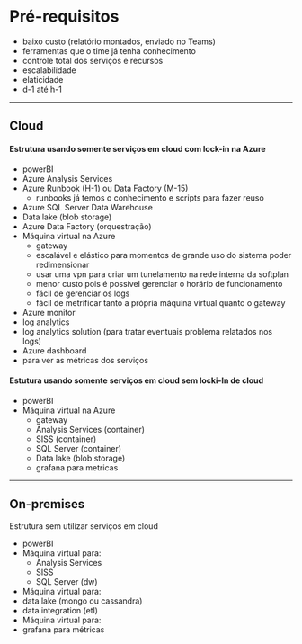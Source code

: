 # Pré-requisitos
- baixo custo (relatório montados, enviado no Teams)
- ferramentas que o time já tenha conhecimento
- controle total dos serviços e recursos
- escalabilidade
- elaticidade
- d-1 até h-1

---

## Cloud

#### Estrutura usando somente serviços em cloud com **lock-in na Azure**
- powerBI
- Azure Analysis Services
- Azure Runbook (H-1) ou Data Factory (M-15)
  - runbooks já temos o conhecimento e scripts para fazer reuso
- Azure SQL Server Data Warehouse
- Data lake (blob storage)
- Azure Data Factory (orquestração)
- Máquina virtual na Azure
  - gateway
  - escalável e elástico para momentos de grande uso do sistema poder redimensionar   
  - usar uma vpn para criar um tunelamento na rede interna da softplan
  - menor custo pois é possível gerenciar o horário de funcionamento
  - fácil de gerenciar os logs
  - fácil de metrificar tanto a própria máquina virtual quanto o gateway
- Azure monitor 
 - log analytics
 - log analytics solution (para tratar eventuais problema relatados nos logs)
- Azure dashboard
 - para ver as métricas dos serviços


#### Estutura usando somente serviços em cloud **sem locki-In** de cloud
- powerBI
- Máquina virtual na Azure
  - gateway
  - Analysis Services (container)
  - SISS (container)
  - SQL Server (container)
  - Data lake (blob storage)
  - grafana para metricas

---

## On-premises
Estrutura sem utilizar serviços em cloud

- powerBI
- Máquina virtual para:
  - Analysis Services
  - SISS
  - SQL Server (dw)
- Máquina virtual para:
 - data lake (mongo ou cassandra)
 - data integration (etl)
- Máquina virtual para:
 - grafana para métricas
